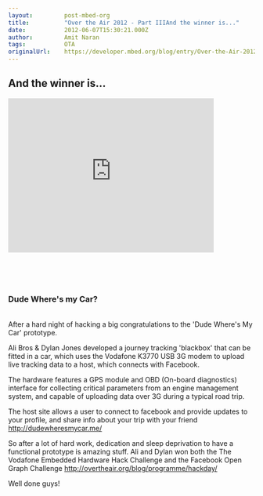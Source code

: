 ```yaml
---
layout:         post-mbed-org
title:          "Over the Air 2012 - Part IIIAnd the winner is..."
date:           2012-06-07T15:30:21.000Z
author:         Amit Naran
tags:           OTA
originalUrl:    https://developer.mbed.org/blog/entry/Over-the-Air-2012---Part-III/
---
```


<h2>
  And the winner is...
</h2>
<div class="flex-video">
  <iframe width="420" height="315" src=
  "https://www.youtube.com/embed/mSiRqhrlcTk" frameborder="0"
  allowfullscreen="allowfullscreen"></iframe>
</div>
<p>
  <br>
</p>
<p>
  <br>
</p>
<h3>
  Dude Where's my Car?
</h3>
<p>
  <br>
  After a hard night of hacking a big congratulations to the 'Dude
  Where's My Car' prototype.
</p>
<p>
  Ali Bros &amp; Dylan Jones developed a journey tracking
  'blackbox' that can be fitted in a car, which uses the Vodafone
  K3770 USB 3G modem to upload live tracking data to a host, which
  connects with Facebook.
</p>
<p>
  The hardware features a GPS module and OBD (On-board diagnostics)
  interface for collecting critical parameters from an engine
  management system, and capable of uploading data over 3G during a
  typical road trip.
</p>
<p>
  The host site allows a user to connect to facebook and provide
  updates to your profile, and share info about your trip with your
  friend <a href="http://dudewheresmycar.me/" rel=
  "nofollow">http://dudewheresmycar.me/</a>
</p>
<p>
  So after a lot of hard work, dedication and sleep deprivation to
  have a functional prototype is amazing stuff. Ali and Dylan won
  both the The Vodafone Embedded Hardware Hack Challenge and the
  Facebook Open Graph Challenge <a href=
  "http://overtheair.org/blog/programme/hackday/" rel=
  "nofollow">http://overtheair.org/blog/programme/hackday/</a>
</p>
<p>
  Well done guys!
</p>

